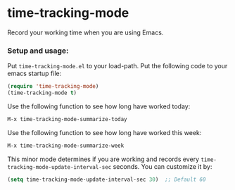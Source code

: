 # time-tracking-mode
Record your working time when you are using Emacs.

### Setup and usage:
Put `time-tracking-mode.el` to your load-path. Put the following code to your emacs startup file:
```lisp
(require 'time-tracking-mode)
(time-tracking-mode t)
```

Use the following function to see how long have worked today:
```lisp
M-x time-tracking-mode-summarize-today
```

Use the following function to see how long have worked this week:
```lisp
M-x time-tracking-mode-summarize-week
```

This minor mode determines if you are working and records every `time-tracking-mode-update-interval-sec` seconds. You can customize it by:
```lisp
(setq time-tracking-mode-update-interval-sec 30)  ;; Default 60
```
